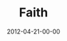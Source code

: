 ---
layout: message
category: message
series: "James: Putting Your Faith to Work"
title: "Faith"
date: 2012-04-21-00-00
message_id: 723
sc-permalink-url: "http://soundcloud.com/crdschurch/faith"
audio: "http://s3.amazonaws.com/crossroads-media/messages/audio/james_01.mp3"
audio-duration: "40:15"
program: "http://s3.amazonaws.com/crossroads-media/documents/04_21-22_12Program.pdf"
description: "Chuck Mingo talks about what faith is all about."
video: "http://s3.amazonaws.com/crossroads-media/messages/video/james_01.mp4"
video-duration: "40:20"
yt-embed-url: "//www.youtube.com/embed/0WYQhrQ6f9I"
video-image: "http://s3.amazonaws.com/crossroads-media/images/james_01_still.jpg"
tag: 
 - mingo
 - faith
 - james
 - program
 - go-cincinnati
explicit: false
---